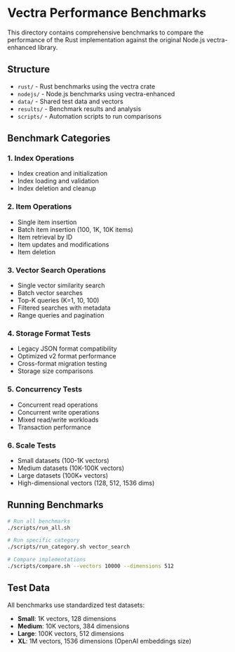 # Vectra Performance Benchmarks

This directory contains comprehensive benchmarks to compare the performance of the Rust implementation against the original Node.js vectra-enhanced library.

## Structure

- `rust/` - Rust benchmarks using the vectra crate
- `nodejs/` - Node.js benchmarks using vectra-enhanced 
- `data/` - Shared test data and vectors
- `results/` - Benchmark results and analysis
- `scripts/` - Automation scripts to run comparisons

## Benchmark Categories

### 1. Index Operations
- Index creation and initialization
- Index loading and validation
- Index deletion and cleanup

### 2. Item Operations  
- Single item insertion
- Batch item insertion (100, 1K, 10K items)
- Item retrieval by ID
- Item updates and modifications
- Item deletion

### 3. Vector Search Operations
- Single vector similarity search
- Batch vector searches
- Top-K queries (K=1, 10, 100)
- Filtered searches with metadata
- Range queries and pagination

### 4. Storage Format Tests
- Legacy JSON format compatibility
- Optimized v2 format performance
- Cross-format migration testing
- Storage size comparisons

### 5. Concurrency Tests
- Concurrent read operations
- Concurrent write operations
- Mixed read/write workloads
- Transaction performance

### 6. Scale Tests
- Small datasets (100-1K vectors)
- Medium datasets (10K-100K vectors) 
- Large datasets (100K+ vectors)
- High-dimensional vectors (128, 512, 1536 dims)

## Running Benchmarks

```bash
# Run all benchmarks
./scripts/run_all.sh

# Run specific category
./scripts/run_category.sh vector_search

# Compare implementations
./scripts/compare.sh --vectors 10000 --dimensions 512
```

## Test Data

All benchmarks use standardized test datasets:
- **Small**: 1K vectors, 128 dimensions
- **Medium**: 10K vectors, 384 dimensions  
- **Large**: 100K vectors, 512 dimensions
- **XL**: 1M vectors, 1536 dimensions (OpenAI embeddings size)